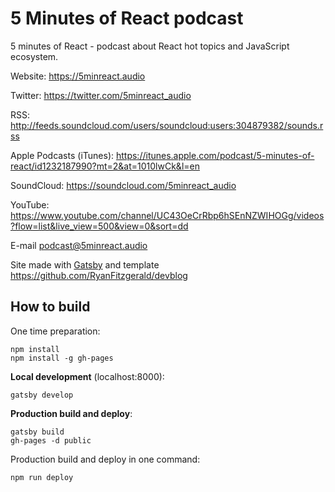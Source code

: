# 5 Minutes of React podcast

5 minutes of React - podcast about React hot topics and JavaScript ecosystem.

Website: https://5minreact.audio

Twitter: https://twitter.com/5minreact_audio

RSS: http://feeds.soundcloud.com/users/soundcloud:users:304879382/sounds.rss

Apple Podcasts (iTunes): https://itunes.apple.com/podcast/5-minutes-of-react/id1232187990?mt=2&at=1010lwCk&l=en

SoundCloud: https://soundcloud.com/5minreact_audio

YouTube: https://www.youtube.com/channel/UC43OeCrRbp6hSEnNZWIHOGg/videos?flow=list&live_view=500&view=0&sort=dd

E-mail [podcast@5minreact.audio](mailto:podcast@5minreact.audio)

Site made with [Gatsby](https://github.com/gatsbyjs/gatsby) and template https://github.com/RyanFitzgerald/devblog

## How to build 

One time preparation:
```
npm install
npm install -g gh-pages
```

**Local development** (localhost:8000):
```
gatsby develop
```

**Production build and deploy**:
```
gatsby build
gh-pages -d public
```

Production build and deploy in one command:
```
npm run deploy
```


